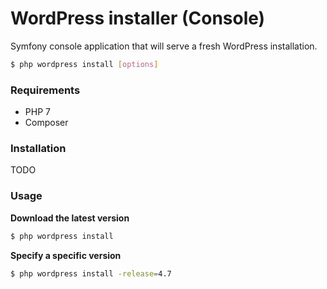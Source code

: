 # WordPress installer (Console)
Symfony console application that will serve a fresh WordPress installation.
```sh
$ php wordpress install [options]
```

### Requirements
* PHP 7
* Composer

### Installation
TODO

### Usage
**Download the latest version**
```sh
$ php wordpress install
```

**Specify a specific version**
```sh
$ php wordpress install -release=4.7
```
